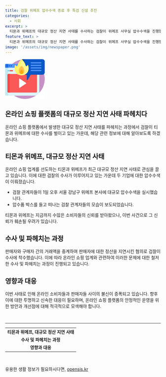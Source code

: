 ```yaml
---
title: 검찰 위메프 압수수색 종료 후 특검 신설 추진
categories:
  - 사회
excerpt: >
  티몬과 위메프의 대규모 정산 지연 사태를 수사하는 검찰이 위메프 사무실 압수수색을 진행했다. 이 사태로 사람들의 이목을 끈 뒤 압수품 박스를 들고 떠나는 모습이 눈길을 끈다.
feature_text: >
  티몬과 위메프의 대규모 정산 지연 사태를 수사하는 검찰이 위메프 사무실 압수수색을 진행했다. 이 사태로 사람들의 이목을 끈 뒤 압수품 박스를 들고 떠나는 모습이 눈길을 끈다.
image: '/assets/img/newspaper.png'
---
```


<p><img src="/assets/img/news.png" alt="rentncar 속보" /></p>

<h2>온라인 쇼핑 플랫폼의 대규모 정산 지연 사태 파헤치다</h2>

<p data-ke-size="size16">온라인 쇼핑 플랫폼에서 발생한 대규모 정산 지연 사태를 파헤치는 과정에서 검찰이 티몬과 위메프에 대한 수사를 벌이고 있는 가운데, 해당 관련 정보에 대해 알아보도록 하겠습니다.</p>

<h2 data-ke-size="size26">티몬과 위메프, 대규모 정산 지연 사태</h2>

<p data-ke-size="size16">온라인 쇼핑 업계를 선도하는 티몬과 위메프가 최근 대규모 정산 지연 사태로 관심을 끌고 있습니다. 이에 대한 검찰의 수사가 이루어지고 있는 가운데 두 기업에 대한 압수수색이 이뤄졌습니다.</p>

<ul>
  <li>검찰 관계자들이 1일 오후 서울 강남구 위메프 본사에 대규모 압수수색을 실시했습니다.</li>
  <li>압수품 박스를 들고 떠나는 검찰 관계자들의 모습이 보도되었습니다.</li>
</ul>

<p data-ke-size="size16">티몬과 위메프는 지금까지 수많은 소비자들의 신뢰를 받아왔으나, 이번 사건으로 그 신뢰가 훼손될 우려가 있습니다.</p>

<h2 data-ke-size="size26">수사 및 파헤치는 과정</h2>

<p data-ke-size="size16">판매자와 구매자 간의 거래액을 중계하여 판매자에 대한 정산을 지연시킨 혐의로 검찰이 수사에 착수했습니다. 이에 따라 온라인 쇼핑 업계와 관련하여 이러한 문제에 대한 철저한 수사 및 파헤치는 과정이 진행되고 있습니다.</p>

<h2 data-ke-size="size26">영향과 대응</h2>

<p data-ke-size="size16">이번 사태로 인해 온라인 소비자들과 판매자들 사이의 불신이 증폭되고 있습니다. 향후 이에 대한 투명하고 신속한 대응이 필요하며, 온라인 쇼핑 플랫폼의 안정적인 운영을 위한 방안과 개선점에 대해 적극적으로 모색해야 합니다.</p>

<p data-ke-size="size16">&nbsp;</p>

<hr>

<table>
  <tr>
    <td style="text-align: center; height: 17px;"><b>티몬과 위메프, 대규모 정산 지연 사태</b></td>
  </tr>
  <tr>
    <td style="text-align: center; height: 17px;"><b>수사 및 파헤치는 과정</b></td>
  </tr>
  <tr>
    <td style="text-align: center; height: 17px;"><b>영향과 대응</b></td>
  </tr>
</table>

<p data-ke-size="size16">&nbsp;</p>
유용한 생활 정보가 필요하시다면, <a href="https://opensis.kr" rel="dofollow">opensis.kr</a>


